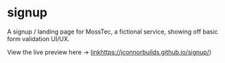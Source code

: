# signup
A signup / landing page for MossTec, a fictional service, showing off basic form validation UI/UX. 

View the live preview here -> [link]()https://jconnorbuilds.github.io/signup/)
